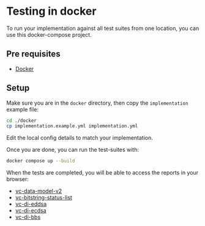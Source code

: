 <!--
Copyright 2024 Digital Bazaar, Inc.

SPDX-License-Identifier: BSD-3-Clause
-->

# Testing in docker

To run your implementation against all test suites from one location, you can use this docker-compose project.

## Pre requisites
- [Docker](https://docs.docker.com/compose/install/)

## Setup

Make sure you are in the `docker` directory, then copy the `implementation` example file:
```bash
cd ./docker
cp implementation.example.yml implementation.yml
```
Edit the local config details to match your implementation.

Once you are done, you can run the test-suites with:
```bash
docker compose up --build
```

When the tests are completed, you will be able to access the reports in your browser:
- [vc-data-model-v2](http://vc-data-model.docker.localhost/)
- [vc-bitstring-status-list](http://vc-bitstring-status-list.docker.localhost/)
- [vc-di-eddsa](http://vc-di-eddsa.docker.localhost/)
- [vc-di-ecdsa](http://vc-di-ecdsa.docker.localhost/)
- [vc-di-bbs](http://vc-di-bbs.docker.localhost/)
